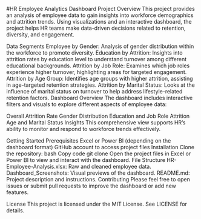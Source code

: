 #HR Employee Analytics Dashboard
Project Overview
This project provides an analysis of employee data to gain insights into workforce demographics and attrition trends. Using visualizations and an interactive dashboard, the project helps HR teams make data-driven decisions related to retention, diversity, and engagement.

Data Segments
Employee by Gender: Analysis of gender distribution within the workforce to promote diversity.
Education by Attrition: Insights into attrition rates by education level to understand turnover among different educational backgrounds.
Attrition by Job Role: Examines which job roles experience higher turnover, highlighting areas for targeted engagement.
Attrition by Age Group: Identifies age groups with higher attrition, assisting in age-targeted retention strategies.
Attrition by Marital Status: Looks at the influence of marital status on turnover to help address lifestyle-related retention factors.
Dashboard Overview
The dashboard includes interactive filters and visuals to explore different aspects of employee data:

Overall Attrition Rate
Gender Distribution
Education and Job Role Attrition
Age and Marital Status Insights
This comprehensive view supports HR’s ability to monitor and respond to workforce trends effectively.

Getting Started
Prerequisites
Excel or Power BI (depending on the dashboard format)
GitHub account to access project files
Installation
Clone the repository:
bash
Copy code
git clone <repository-URL>
Open the project files in Excel or Power BI to view and interact with the dashboard.
File Structure
HR-Employee-Analysis.xlsx: Raw and cleaned employee data.
Dashboard_Screenshots: Visual previews of the dashboard.
README.md: Project description and instructions.
Contributing
Please feel free to open issues or submit pull requests to improve the dashboard or add new features.

License
This project is licensed under the MIT License. See LICENSE for details.
